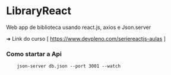 # LibraryReact

Web app de biblioteca usando react.js, axios e Json.server

➜ Link do curso [ https://www.devpleno.com/seriereactjs-aulas ]

### Como startar a Api
```shell
    json-server db.json --port 3001 --watch
```

